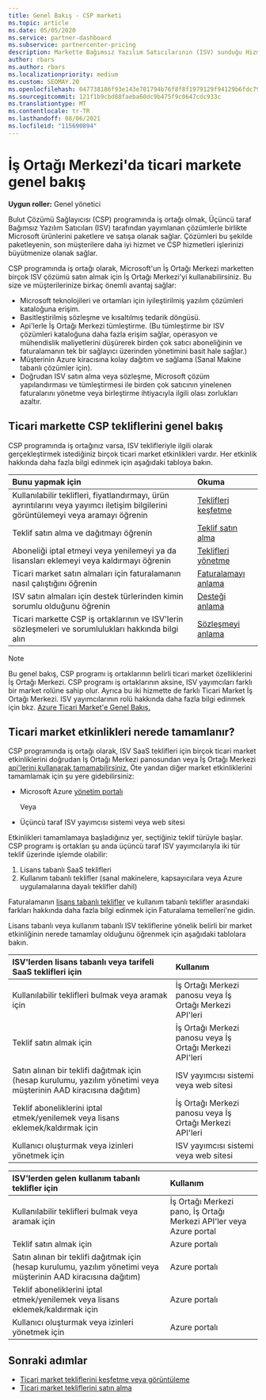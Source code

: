 ```yaml
---
title: Genel Bakış - CSP marketi
ms.topic: article
ms.date: 05/05/2020
ms.service: partner-dashboard
ms.subservice: partnercenter-pricing
description: Markette Bağımsız Yazılım Satıcılarının (ISV) sunduğu Hizmet Olarak Yazılım (SaaS) tekliflere müşteri abonelikleri satmayı öğrenin.
author: rbars
ms.author: rbars
ms.localizationpriority: medium
ms.custom: SEOMAY.20
ms.openlocfilehash: 047738186f93e143e701794b76f8f8f1979129f94129b6fdc79c4de1196f2625
ms.sourcegitcommit: 121f1b9cbd88faeba60dc9b475f9c0647cdc933c
ms.translationtype: MT
ms.contentlocale: tr-TR
ms.lasthandoff: 08/06/2021
ms.locfileid: "115690894"
---
```

# <a name="overview-of-the-commercial-marketplace-in-partner-center"></a>İş Ortağı Merkezi'da ticari markete genel bakış

**Uygun roller:** Genel yönetici

Bulut Çözümü Sağlayıcısı (CSP) programında iş ortağı olmak, Üçüncü taraf Bağımsız Yazılım Satıcıları (ISV) tarafından yayımlanan çözümlerle birlikte Microsoft ürünlerini paketlere ve satışa olanak sağlar. Çözümleri bu şekilde paketleyenin, son müşterilere daha iyi hizmet ve CSP hizmetleri işlerinizi büyütmenize olanak sağlar.

CSP programında iş ortağı olarak, Microsoft'un İş Ortağı Merkezi marketten birçok ISV çözümü satın almak için İş Ortağı Merkezi'yi kullanabilirsiniz. Bu size ve müşterilerinize birkaç önemli avantaj sağlar:

- Microsoft teknolojileri ve ortamları için iyileştirilmiş yazılım çözümleri kataloğuna erişim.
- Basitleştirilmiş sözleşme ve kısaltılmış tedarik döngüsü.
- Api'lerle İş Ortağı Merkezi tümleştirme. (Bu tümleştirme bir ISV çözümleri kataloğuna daha fazla erişim sağlar, operasyon ve mühendislik maliyetlerini düşürerek birden çok satıcı aboneliğinin ve faturalamanın tek bir sağlayıcı üzerinden yönetimini basit hale sağlar.)
- Müşterinin Azure kiracısına kolay dağıtım ve sağlama (Sanal Makine tabanlı çözümler için).
- Doğrudan ISV satın alma veya sözleşme, Microsoft çözüm yapılandırması ve tümleştirmesi ile birden çok satıcının yinelenen faturalarını yönetme veya birleştirme ihtiyacıyla ilgili olası zorlukları azaltır.

## <a name="overview-of-csp-offers-in-the-commercial-marketplace"></a>Ticari markette CSP tekliflerini genel bakış

CSP programında iş ortağınız varsa, ISV teklifleriyle ilgili olarak gerçekleştirmek istediğiniz birçok ticari market etkinlikleri vardır. Her etkinlik hakkında daha fazla bilgi edinmek için aşağıdaki tabloya bakın.

|**Bunu yapmak için**  |**Okuma**   |
|:------------------------------------|:------------------|
|Kullanılabilir teklifleri, fiyatlandırmayı, ürün ayrıntılarını veya yayımcı iletişim bilgilerini görüntülemeyi veya aramayı öğrenin | [Teklifleri keşfetme](csp-commercial-marketplace-discover.md) | 
|Teklif satın alma ve dağıtmayı öğrenin   | [Teklif satın alma](csp-commercial-marketplace-purchase.md)   | 
|Aboneliği iptal etmeyi veya yenilemeyi ya da lisansları eklemeyi veya kaldırmayı öğrenin  | [Teklifleri yönetme](csp-commercial-marketplace-manage.md) |
|Ticari market satın almaları için faturalamanın nasıl çalıştığını öğrenin | [Faturalamayı anlama](csp-commercial-marketplace-billing.md) |
|ISV satın almaları için destek türlerinden kimin sorumlu olduğunu öğrenin | [Desteği anlama](csp-commercial-marketplace-support.md) |
|Ticari markette CSP iş ortaklarının ve ISV'lerin sözleşmeleri ve sorumlulukları hakkında bilgi alın | [Sözleşmeyi anlama](csp-commercial-marketplace-contracting.md) |

> [!NOTE]
> Bu genel bakış, CSP programı iş ortaklarının belirli ticari market özelliklerini İş Ortağı Merkezi. CSP programı iş ortaklarının aksine, ISV yayımcıları farklı bir market rolüne sahip olur. Ayrıca bu iki hizmette de farklı Ticari Market İş Ortağı Merkezi. ISV yayımcılarının rolü hakkında daha fazla bilgi edinmek için bkz. [Azure Ticari Market'e Genel Bakış.](/azure/marketplace/partner-center-portal/commercial-marketplace-overview)

## <a name="where-to-complete-commercial-marketplace-activities"></a>Ticari market etkinlikleri nerede tamamlanır?

CSP programında iş ortağı olarak, ISV SaaS teklifleri için birçok ticari market etkinliklerini [](https://partner.microsoft.com/dashboard) doğrudan İş Ortağı Merkezi panosundan veya İş Ortağı Merkezi [api'lerini kullanarak tamamabilirsiniz.](/partner-center/develop/) Öte yandan diğer market etkinliklerini tamamlamak için şu yere gidebilirsiniz:

- Microsoft Azure [yönetim portalı](https://portal.azure.com/)

    Veya

- Üçüncü taraf ISV yayımcısı sistemi veya web sitesi

Etkinlikleri tamamlamaya başladığınız yer, seçtiğiniz teklif türüyle başlar. CSP programı iş ortakları şu anda üçüncü taraf ISV yayımcılarıyla iki tür teklif üzerinde işlemde olabilir:

1. Lisans tabanlı SaaS teklifleri  
2. Kullanım tabanlı teklifler (sanal makinelere, kapsayıcılara veya Azure uygulamalarına dayalı teklifler dahil)

Faturalamanın [lisans tabanlı teklifler](billing-basics.md) ve kullanım tabanlı teklifler arasındaki farkları hakkında daha fazla bilgi edinmek için Faturalama temelleri'ne gidin.  

Lisans tabanlı veya kullanım tabanlı ISV tekliflerine yönelik belirli bir market etkinliğinin nerede tamamlay olduğunu öğrenmek için aşağıdaki tablolara bakın.

|**ISV'lerden lisans tabanlı veya tarifeli SaaS teklifleri için**  |**Kullanım**  |
|:------------------------------------|:------------------|
|Kullanılabilir teklifleri bulmak veya aramak için  | İş Ortağı Merkezi panosu veya İş Ortağı Merkezi API'leri  |
|Teklif satın almak için  | İş Ortağı Merkezi panosu veya İş Ortağı Merkezi API'leri  |
|Satın alınan bir teklifi dağıtmak için (hesap kurulumu, yazılım yönetimi veya müşterinin AAD kiracısına dağıtım)  | ISV yayımcısı sistemi veya web sitesi  |
|Teklif aboneliklerini iptal etmek/yenilemek veya lisans eklemek/kaldırmak için | İş Ortağı Merkezi panosu veya İş Ortağı Merkezi API'leri  |
|Kullanıcı oluşturmak veya izinleri yönetmek için  | ISV yayımcısı sistemi veya web sitesi  |

|**ISV'lerden gelen kullanım tabanlı teklifler için**  |**Kullanım**  |
|:------------------------------------|:------------------|
|Kullanılabilir teklifleri bulmak veya aramak için  | İş Ortağı Merkezi pano, İş Ortağı Merkezi API'ler veya Azure portal  |
|Teklif satın almak için  | Azure portalı  |
|Satın alınan bir teklifi dağıtmak için (hesap kurulumu, yazılım yönetimi veya müşterinin AAD kiracısına dağıtım)  | Azure portalı  |
|Teklif aboneliklerini iptal etmek/yenilemek veya lisans eklemek/kaldırmak için | Azure portalı  |
|Kullanıcı oluşturmak veya izinleri yönetmek için  | Azure portalı  |

## <a name="next-steps"></a>Sonraki adımlar

- [Ticari market tekliflerini keşfetme veya görüntüleme](csp-commercial-marketplace-discover.md)
- [Ticari market tekliflerini satın alma](csp-commercial-marketplace-purchase.md)
